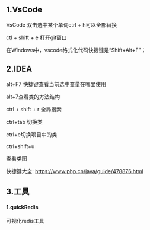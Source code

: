 ## 1.VsCode

VsCode 双击选中某个单词ctrl + h可以全部替换

ctl + shift + e 打开git窗口

在Windows中，vscode格式化代码快捷键是“Shift+Alt+F”；

## 2.IDEA

alt+F7 快捷键查看当前选中变量在哪里使用

alt+7查看类的方法结构

ctrl + shift + r 全局搜索

ctrl+tab 切换类

ctrl+e切换项目中的类

ctrl+shift+u

查看类图

快捷键大全: https://www.php.cn/java/guide/478876.html

## 3.工具

#### 1.quickRedis 

可视化redis工具
